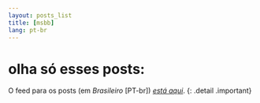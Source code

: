 ```yaml
---
layout: posts_list
title: [msbb]
lang: pt-br
---
```


# olha só esses posts:

O feed para os posts (em *Brasileiro* [PT-br]) [*está aqui*](/feed/PT-br.xml).
{: .detail .important}
